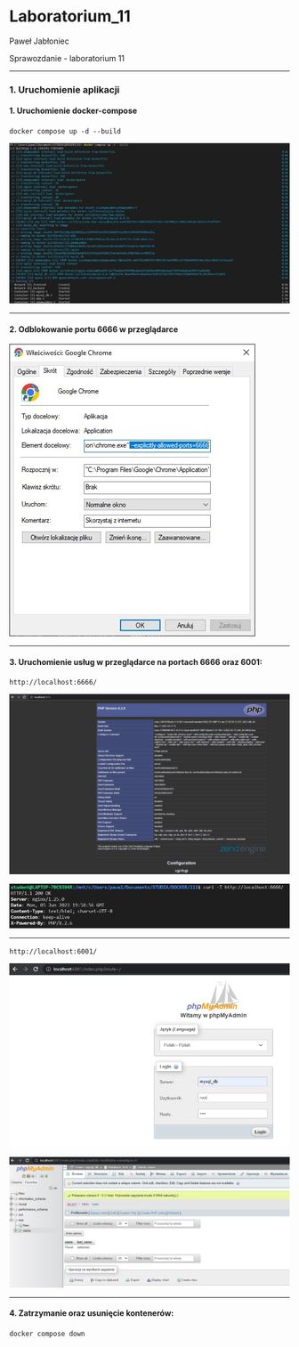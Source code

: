 # Laboratorium_11

Paweł Jabłoniec

Sprawozdanie - laboratorium 11

---

### 1. Uruchomienie aplikacji

#### 1. Uruchomienie docker-compose

`docker compose up -d --build`

![Budowanie aplikacji](img/budowanie.jpg)

---

#### 2. Odblokowanie portu 6666 w przeglądarce

![Odblokowanie portu](img/chrome.jpg)

---

#### 3. Uruchomienie usług w przeglądarce na portach 6666 oraz 6001:

`http://localhost:6666/`

![Uruchomienie usługi](img/nginx_6666.jpg)

![Uruchomienie usługi](img/nginx_polaczenie.jpg)

---

`http://localhost:6001/`

![Baza phpmyadmin](img/phpmyadmin_logowanie.jpg)

![Baza phpmyadmin](img/baza.jpg)

---

#### 4. Zatrzymanie oraz usunięcie kontenerów:

`docker compose down`

